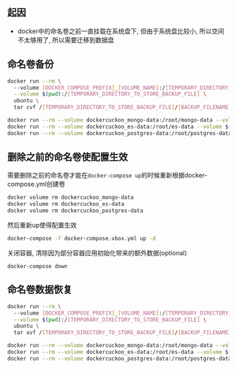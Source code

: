 <!--
.. title: docker命名卷的备份与迁移
.. slug: dockerjuan-de-bei-fen-yu-qian-yi
.. date: 2021-09-27 19:50:02 UTC+08:00
.. tags: 
.. category: 
.. link: 
.. description: 
.. type: text
-->

## 起因

- docker中的命名卷之前一直挂载在系统盘下, 但由于系统盘比较小, 所以空间不太够用了, 所以需要迁移到数据盘

## 命名卷备份

```bash
docker run --rm \ 
  --volume [DOCKER_COMPOSE_PREFIX]_[VOLUME_NAME]:/[TEMPORARY_DIRECTORY_TO_STORE_VOLUME_DATA] \
  --volume $(pwd):/[TEMPORARY_DIRECTORY_TO_STORE_BACKUP_FILE] \
  ubuntu \
  tar cvf /[TEMPORARY_DIRECTORY_TO_STORE_BACKUP_FILE]/[BACKUP_FILENAME].tar /[TEMPORARY_DIRECTORY_TO_STORE_VOLUME_DATA]
```

```bash
docker run --rm --volume dockercuckoo_mongo-data:/root/mongo-data --volume $(pwd):/root/backup ubuntu tar cvf /root/backup/mongo-data.tar /root/mongo-data
docker run --rm --volume dockercuckoo_es-data:/root/es-data --volume $(pwd):/root/backup ubuntu tar cvf /root/backup/es-data.tar /root/es-data
docker run --rm --volume dockercuckoo_postgres-data:/root/postgres-data --volume $(pwd):/root/backup ubuntu tar cvf /root/backup/postgres-data.tar /root/postgres-data
```

## 删除之前的命名卷使配置生效

需要删除之前的命名卷才能在```docker-compose up```的时候重新根据docker-compose.yml创建卷

```bash
docker volume rm dockercuckoo_mongo-data
docker volume rm dockercuckoo_es-data
docker volume rm dockercuckoo_postgres-data
```

然后重新up使得配置生效
```bash
docker-compose -f docker-compose.vbox.yml up -d 
```

关闭容器, 清除因为部分容器应用初始化带来的额外数据(optional)
```
docker-compose down 
```

## 命名卷数据恢复

```bash
docker run --rm \ 
  --volume [DOCKER_COMPOSE_PREFIX]_[VOLUME_NAME]:/[TEMPORARY_DIRECTORY_STORING_EXTRACTED_BACKUP] \
  --volume $(pwd):/[TEMPORARY_DIRECTORY_TO_STORE_BACKUP_FILE] \
  ubuntu \
  tar xvf /[TEMPORARY_DIRECTORY_TO_STORE_BACKUP_FILE]/[BACKUP_FILENAME].tar -C /[TEMPORARY_DIRECTORY_STORING_EXTRACTED_BACKUP] --strip 1
```


```bash
docker run --rm --volume dockercuckoo_mongo-data:/root/mongo-data --volume $(pwd):/root/backup ubuntu tar xvf /root/backup/mongo-data.tar -C /root/mongo-data --strip 1
docker run --rm --volume dockercuckoo_es-data:/root/es-data --volume $(pwd):/root/backup ubuntu tar xvf /root/backup/es-data.tar -C /root/es-data --strip 1
docker run --rm --volume dockercuckoo_postgres-data:/root/postgres-data --volume $(pwd):/root/backup ubuntu tar xvf /root/backup/postgres-data.tar -C /root/postgres-data --strip 1
```





